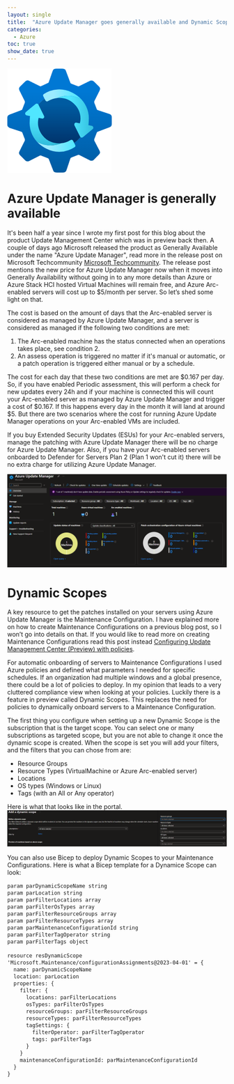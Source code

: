 ```yaml
---
layout: single
title:  "Azure Update Manager goes generally available and Dynamic Scopes is in preview"
categories: 
  - Azure
toc: true
show_date: true
---
```

![](/assets/img/aumIcon.png)
# Azure Update Manager is generally available
It's been half a year since I wrote my first post for this blog about the product Update Management Center which was in preview back then. A couple of days ago Microsoft released the product as Generally Available under the name "Azure Update Manager", read more in the release post on Microsoft Techcommunity [Microsoft Techcommunity](https://techcommunity.microsoft.com/t5/azure-governance-and-management/generally-available-azure-update-manager/ba-p/3928878?WT.mc_id=DT-MVP-5001664). The release post mentions the new price for Azure Update Manager now when it moves into Generally Availability without going in to any more details than Azure or Azure Stack HCI hosted Virtual Machines will remain free, and Azure Arc-enabled servers will cost up to $5/month per server. So let’s shed some light on that. 

The cost is based on the amount of days that the Arc-enabled server is considered as managed by Azure Update Manager, and a server is considered as managed if the following two conditions are met:
1. The Arc-enabled machine has the status connected when an operations takes place, see condition 2. 
2. An assess operation is triggered no matter if it's manual or automatic, or a patch operation is triggered either manual or by a schedule. 

The cost for each day that these two conditions are met are $0.167 per day. So, if you have enabled Periodic assessment, this will perform a check for new updates every 24h and if your machine is connected this will count your Arc-enabled server as managed by Azure Update Manager and trigger a cost of $0.167. If this happens every day in the month it will land at around $5. But there are two scenarios where the cost for running Azure Update Manager operations on your Arc-enabled VMs are included. 

If you buy Extended Security Updates (ESUs) for your Arc-enabled servers, manage the patching with Azure Update Manager there will be no charge for Azure Update Manager. Also, if you have your Arc-enabled servers onboarded to Defender for Servers Plan 2 (Plan 1 won't cut it) there will be no extra charge for utilizing Azure Update Manager. 

![](/assets/img/azureUpdateManagerOverview.png)

# Dynamic Scopes
A key resource to get the patches installed on your servers using Azure Update Manager is the Maintenance Configuration. I have explained more on how to create Maintenance Configurations on a previous blog post, so I won’t go into details on that. If you would like to read more on creating Maintenance Configurations read this post instead [Configuring Update Management Center (Preview) with policies](https://klasen.cloud/azure/update-management-center/).

For automatic onboarding of servers to Maintenance Configurations I used Azure policies and defined what parameters I needed for specific schedules. If an organization had multiple windows and a global presence, there could be a lot of policies to deploy. In my opinion that leads to a very cluttered compliance view when looking at your policies. Luckily there is a feature in preview called Dynamic Scopes. This replaces the need for policies to dynamically onboard servers to a Maintenance Configuration. 

The first thing you configure when setting up a new Dynamic Scope is the subscription that is the target scope. You can select one or many subscriptions as targeted scope, but you are not able to change it once the dynamic scope is created. When the scope is set you will add your filters, and the filters that you can chose from are: 
- Resource Groups
- Resource Types (VirtualMachine or Azure Arc-enabled server)
- Locations
- OS types (Windows or Linux)
- Tags (with an All or Any operator)

Here is what that looks like in the portal.
![](/assets/img/dynamicScopeFilterPortal.png)

You can also use Bicep to deploy Dynamic Scopes to your Maintenance Configurations. Here is what a Bicep template for a Dynamice Scope can look:
```bicep
param parDynamicScopeName string
param parLocation string
param parFilterLocations array
param parFilterOsTypes array
param parFilterResourceGroups array
param parFilterResourceTypes array
param parMaintenanceConfigurationId string
param parFilterTagOperator string
param parFilterTags object

resource resDynamicScope 'Microsoft.Maintenance/configurationAssignments@2023-04-01' = {
  name: parDynamicScopeName
  location: parLocation
  properties: {
    filter: {
      locations: parFilterLocations
      osTypes: parFilterOsTypes
      resourceGroups: parFilterResourceGroups
      resourceTypes: parFilterResourceTypes
      tagSettings: {
        filterOperator: parFilterTagOperator
        tags: parFilterTags
      }
    }
    maintenanceConfigurationId: parMaintenanceConfigurationId
  }
}
```
